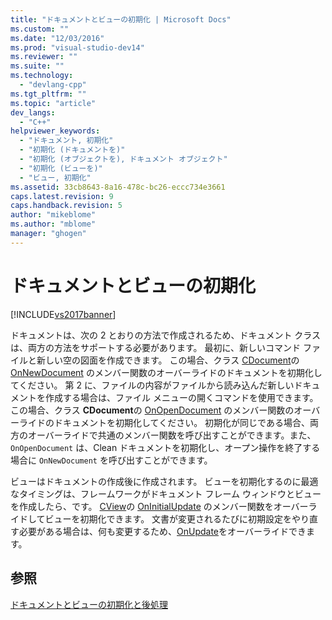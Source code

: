 ```yaml
---
title: "ドキュメントとビューの初期化 | Microsoft Docs"
ms.custom: ""
ms.date: "12/03/2016"
ms.prod: "visual-studio-dev14"
ms.reviewer: ""
ms.suite: ""
ms.technology: 
  - "devlang-cpp"
ms.tgt_pltfrm: ""
ms.topic: "article"
dev_langs: 
  - "C++"
helpviewer_keywords: 
  - "ドキュメント, 初期化"
  - "初期化 (ドキュメントを)"
  - "初期化 (オブジェクトを), ドキュメント オブジェクト"
  - "初期化 (ビューを)"
  - "ビュー, 初期化"
ms.assetid: 33cb8643-8a16-478c-bc26-eccc734e3661
caps.latest.revision: 9
caps.handback.revision: 5
author: "mikeblome"
ms.author: "mblome"
manager: "ghogen"
---
```

# ドキュメントとビューの初期化
[!INCLUDE[vs2017banner](../assembler/inline/includes/vs2017banner.md)]

ドキュメントは、次の 2 とおりの方法で作成されるため、ドキュメント クラスは、両方の方法をサポートする必要があります。  最初に、新しいコマンド ファイルと新しい空の図面を作成できます。  この場合、クラス [CDocument](../Topic/CDocument%20Class.md)の [OnNewDocument](../Topic/CDocument::OnNewDocument.md) のメンバー関数のオーバーライドのドキュメントを初期化してください。  第 2 に、ファイルの内容がファイルから読み込んだ新しいドキュメントを作成する場合は、ファイル メニューの開くコマンドを使用できます。  この場合、クラス **CDocument**の [OnOpenDocument](../Topic/CDocument::OnOpenDocument.md) のメンバー関数のオーバーライドのドキュメントを初期化してください。  初期化が同じである場合、両方のオーバーライドで共通のメンバー関数を呼び出すことができます。また、`OnOpenDocument` は、Clean ドキュメントを初期化し、オープン操作を終了する場合に `OnNewDocument` を呼び出すことができます。  
  
 ビューはドキュメントの作成後に作成されます。  ビューを初期化するのに最適なタイミングは、フレームワークがドキュメント フレーム ウィンドウとビューを作成したら、です。  [CView](../Topic/CView%20Class.md)の [OnInitialUpdate](../Topic/CView::OnInitialUpdate.md) のメンバー関数をオーバーライドしてビューを初期化できます。  文書が変更されるたびに初期設定をやり直す必要がある場合は、何も変更するため、[OnUpdate](../Topic/CView::OnUpdate.md)をオーバーライドできます。  
  
## 参照  
 [ドキュメントとビューの初期化と後処理](../mfc/initializing-and-cleaning-up-documents-and-views.md)